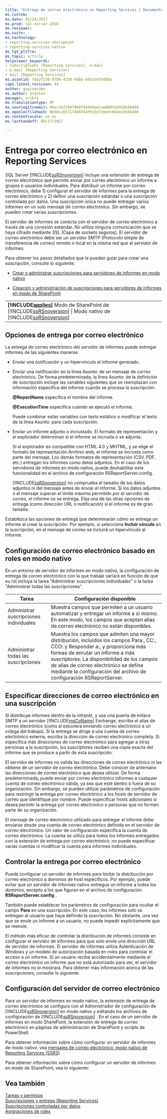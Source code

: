 ```yaml
---
title: "Entrega de correo electrónico en Reporting Services | Documentos de Microsoft"
ms.custom: 
ms.date: 03/14/2017
ms.prod: sql-server-2016
ms.reviewer: 
ms.suite: 
ms.technology:
- reporting-services-sharepoint
- reporting-services-native
ms.tgt_pltfrm: 
ms.topic: article
helpviewer_keywords:
- subscriptions [Reporting Services], e-mail
- e-mail [Reporting Services]
- mail [Reporting Services]
ms.assetid: fda2f130-97b9-4258-9dbb-e93a70f4d08a
caps.latest.revision: 45
author: guyinacube
ms.author: asaxton
manager: erikre
ms.translationtype: MT
ms.sourcegitcommit: 96ec352784f060f444b8adcae6005dd454b3b460
ms.openlocfilehash: 0b50ccb5717de8f64f915d7cbedc663ec8345400
ms.contentlocale: es-es
ms.lasthandoff: 09/27/2017

---
```

# <a name="e-mail-delivery-in-reporting-services"></a>Entrega por correo electrónico en Reporting Services
  SQL Server [!INCLUDE[ssRSnoversion](../../includes/ssrsnoversion-md.md)] incluye una extensión de entrega de correo electrónico que permite enviar por correo electrónico un informe a grupos o usuarios individuales. Para distribuir un informe por correo electrónico, debe 1) configurar el servidor de informes para la entrega de correo electrónico y 2) definir una suscripción estándar o una suscripción controlada por datos. Una suscripción única no puede entregar varios informes en un solo mensaje de correo electrónico. Sin embargo, se pueden crear varias suscripciones.  
  
 El servidor de informes se conecta con el servidor de correo electrónico a través de una conexión estándar. No utiliza ninguna comunicación que se haya cifrado mediante SSL (Capa de sockets seguros). El servidor de correo electrónico debe ser un servidor SMTP (Protocolo simple de transferencia de correo) remoto o local en la misma red que el servidor de informes.  
  
 Para obtener los pasos detallados que le pueden guiar para crear una suscripción, consulte lo siguiente:  
  
-   [Crear y administrar suscripciones para servidores de informes en modo nativo](../../reporting-services/subscriptions/create-and-manage-subscriptions-for-native-mode-report-servers.md)  
  
-   [Creación y administración de suscripciones para servidores de informes en modo de SharePoint](../../reporting-services/subscriptions/create-and-manage-subscriptions-for-sharepoint-mode-report-servers.md)  
  
||  
|-|  
|**[!INCLUDE[applies](../../includes/applies-md.md)]** Modo de SharePoint de [!INCLUDE[ssRSnoversion](../../includes/ssrsnoversion-md.md)] &#124; Modo nativo de [!INCLUDE[ssRSnoversion](../../includes/ssrsnoversion-md.md)]|  
  
## <a name="e-mail-delivery-options"></a>Opciones de entrega por correo electrónico  
 La entrega de correo electrónico del servidor de informes puede entregar informes de las siguientes maneras  
  
-   Enviar una notificación y un hipervínculo al informe generado.  
  
-   Enviar una notificación en la línea Asunto: de un mensaje de correo electrónico. De forma predeterminada, la línea Asunto: de la definición de suscripción incluye las variables siguientes que se reemplazan con información específica del informe cuando se procesa la suscripción:  
  
     **@ReportName** especifica el nombre del informe.  
  
     **@ExecutionTime** especifica cuándo se ejecutó el informe.  
  
     Puede combinar estas variables con texto estático o modificar el texto de la línea Asunto: para cada suscripción.  
  
-   Enviar un informe adjunto o incrustado. El formato de representación y el explorador determinan si el informe se incrusta o se adjunta.  
  
     Si el explorador es compatible con HTML 4.0 y MHTML, y se elige el formato de representación Archivo web, el informe se incrusta como parte del mensaje. Los demás formatos de representación (CSV, PDF, etc.) entregan los informes como datos adjuntos. En el caso de los servidores de informes en modo nativo, puede deshabilitar esta funcionalidad en el archivo de configuración RSReportServer.config.  
  
     [!INCLUDE[ssRSnoversion](../../includes/ssrsnoversion-md.md)] no comprueba el tamaño de los datos adjuntos ni del mensaje antes de enviar el informe. Si los datos adjuntos o el mensaje superan el límite máximo permitido por el servidor de correo, el informe no se entrega. Elija una de las otras opciones de entrega (como dirección URL o notificación) si el informe es de gran tamaño.  
  
 Establezca las opciones de entrega que determinarán cómo se entrega un informe al crear la suscripción. Por ejemplo, si selecciona **Incluir vínculo** en la suscripción, en el mensaje de correo se incluirá un hipervínculo al informe.  
  
## <a name="native-mode-role-based-e-mail-settings"></a>Configuración de correo electrónico basado en roles en modo nativo  
 En un entorno de servidor de informes en modo nativo, la configuración de entrega de correo electrónico con la que trabaje variará en función de que su rol incluya la tarea "Administrar suscripciones individuales" o la tarea "Administrar todas las suscripciones".  
  
|Tarea|Configuración disponible|  
|----------|------------------------|  
|Administrar suscripciones individuales|Muestra campos que permiten a un usuario automatizar y entregar un informe a sí mismo. En este modo, los campos que aceptan alias de correo electrónico no están disponibles.|  
|Administrar todas las suscripciones|Muestra los campos que admiten una mayor distribución, incluidos los campos Para:, CC:, CCO: y Responder a:, y proporciona más formas de enrutar un informe a más suscriptores. La disponibilidad de los campos de alias de correo electrónico se define mediante la configuración del archivo de configuración RSReportServer.|  
  
## <a name="specifying-e-mail-addresses-in-a-subscription"></a>Especificar direcciones de correo electrónico en una suscripción  
 Si distribuye informes dentro de la intranet, y usa una puerta de enlace SMTP a un servidor [!INCLUDE[msCoName](../../includes/msconame-md.md)] Exchange, escriba el alias de correo electrónico (como si estuviera enviando correo electrónico a un colega del trabajo). Si la entrega se dirige a una cuenta de correo electrónico externa, escriba la dirección de correo electrónico completa. Si especifica más direcciones de correo electrónico para agregar a otras personas a la suscripción, los suscriptores reciben una copia exacta del informe que se produce a partir de esta suscripción.  
  
 El servidor de informes no valida las direcciones de correo electrónico ni las obtiene de un servidor de correo electrónico. Debe conocer de antemano las direcciones de correo electrónico que desea utilizar. De forma predeterminada, puede enviar por correo electrónico informes a cualquier cuenta de correo electrónico válida, ya sea que esté dentro o fuera de su organización. Sin embargo, se pueden utilizar parámetros de configuración para restringir la entrega por correo electrónico a los hosts de servidor de correo que identifique por nombre. Puede especificar hosts adicionales si desea permitir la entrega por correo electrónico a personas que no formen parte de su organización.  
  
 El mensaje de correo electrónico utilizado para entregar el informe debe enviarse desde una cuenta de correo electrónico definida en el servidor de correo electrónico. Un valor de configuración especifica la cuenta de correo electrónico. La cuenta se utiliza para todos los informes entregados con la extensión de entrega por correo electrónico; no puede especificar varias cuentas ni modificar la cuenta para informes individuales.  
  
## <a name="controlling-e-mail-delivery"></a>Controlar la entrega por correo electrónico  
 Puede configurar un servidor de informes para limitar la distribución por correo electrónico a dominios de host específicos. Por ejemplo, puede evitar que un servidor de informes nativo entregue un informe a todos los dominios, excepto a los que figuran en el archivo de configuración **RSReportServer.config** .  
  
 También puede establecer los parámetros de configuración para ocultar el campo **Para** en una suscripción. En este caso, los informes solo se entregan al usuario que haya definido la suscripción. No obstante, una vez que se envíe un informe a un usuario, no puede impedir explícitamente que se reenvíe.  
  
 El método más eficaz de controlar la distribución de informes consiste en configurar el servidor de informes para que solo envíe una dirección URL de servidor de informes. El servidor de informes utiliza Autenticación de Windows y un modelo de autorización basada en roles para controlar el acceso a un informe. Si un usuario recibe accidentalmente mediante el correo electrónico un informe que no está autorizado para ver, el servidor de informes no lo mostrará. Para obtener más información acerca de las suscripciones, consulte lo siguiente.  
  
## <a name="e-mail-server-configuration"></a>Configuración del servidor de correo electrónico  
 Para un servidor de informes en modo nativo, la extensión de entrega de correo electrónico se configura con el Administrador de configuración de [!INCLUDE[ssRSnoversion](../../includes/ssrsnoversion-md.md)] en modo nativo y editando los archivos de configuración de [!INCLUDE[ssRSnoversion](../../includes/ssrsnoversion-md.md)] . En el caso de un servidor de informes en modo SharePoint, la extensión de entrega de correo electrónico en páginas de administración de SharePoint y scripts de PowerShell.  
  
 
 Para obtener información sobre cómo configurar un servidor de informes de modo nativo, vea [mensajes de correo electrónico: modo nativo de Reporting Services (SSRS)](../install-windows/e-mail-settings-reporting-services-native-mode-configuration-manager.md)
 
 
 Para obtener información sobre cómo configurar un servidor de informes en modo de SharePoint, vea lo siguiente:  
  
  
## <a name="see-also"></a>Vea también  
 [Tareas y permisos](../../reporting-services/security/tasks-and-permissions.md)   
 [Suscripciones y entrega &#40;Reporting Services&#41;](../../reporting-services/subscriptions/subscriptions-and-delivery-reporting-services.md)   
 [Suscripciones controladas por datos](../../reporting-services/subscriptions/data-driven-subscriptions.md)   
 [Asignaciones de roles](../../reporting-services/security/role-assignments.md)  
  
  

